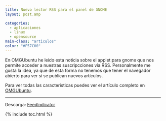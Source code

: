 ```yaml
---
title: Nuevo lector RSS para el panel de GNOME
layout: post.amp

categories:
  - aplicaciones
  - linux
  - opensource
main-class: "articulos"
color: "#F57C00"
---
```

En OMGUbuntu he leido esta noticia sobre el applet para gnome que nos permite acceder a nuestras suscripcciones via RSS. Personalmente me gusta la idea, ya que de esta forma no tenemos que tener el navegador abierto para ver si se publican nuevos artículos.

<div class="separator" style="clear: both; text-align: center;">
<a href="http://www.omgubuntu.co.uk/assets/img/2011/02/Selection_001_thumb2.png" imageanchor="1" style="margin-left:1em; margin-right:1em"><amp-img layout="responsive" border="0" height="290" width="338" src="http://www.omgubuntu.co.uk/assets/img/2011/02/Selection_001_thumb2.png" /></a>
</div>
<!--ad-->


Para ver todas las características puedes ver el artículo completo en <a target="_blank" href="http://www.omgubuntu.co.uk/2011/02/feed-indicator-a-new-rss-applet-for-your-panel/">OMGUbuntu</a>.

* * *


Descarga: <a target="_blank" href="http://code.google.com/p/feedindicator/downloads/detail?name=feedindicator-20110207.tar.gz">FeedIndicator</a>



{% include toc.html %}
